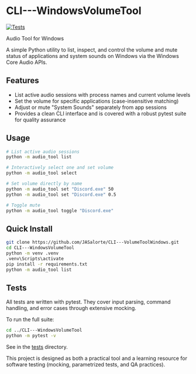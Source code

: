 # CLI---WindowsVolumeTool

[![Tests](https://github.com/JASalorte/CLI---VolumeToolWindows/actions/workflows/tests.yml/badge.svg)](https://github.com/JASalorte/CLI---VolumeToolWindows/actions/workflows/tests.yml)

Audio Tool for Windows

A simple Python utility to list, inspect, and control the volume and mute status of applications and system sounds on Windows via the Windows Core Audio APIs.

## Features

- List active audio sessions with process names and current volume levels
- Set the volume for specific applications (case-insensitive matching)
- Adjust or mute "System Sounds" separately from app sessions
- Provides a clean CLI interface and is covered with a robust pytest suite for quality assurance

## Usage

```bash
# List active audio sessions
python -m audio_tool list

# Interactively select one and set volume
python -m audio_tool select

# Set volume directly by name
python -m audio_tool set "Discord.exe" 50
python -m audio_tool set "Discord.exe" 0.5

# Toggle mute
python -m audio_tool toggle "Discord.exe"
```

## Quick Install

```bash
git clone https://github.com/JASalorte/CLI---VolumeToolWindows.git
cd CLI---WindowsVolumeTool
python -m venv .venv
.venv\Scripts\activate
pip install -r requirements.txt
python -m audio_tool list
```

## Tests

All tests are written with pytest.
They cover input parsing, command handling, and error cases through extensive mocking.

To run the full suite:
```bash
cd ../CLI---WindowsVolumeTool
python -m pytest -v
```

See in the [tests](tests/) directory.

This project is designed as both a practical tool and a learning resource for software testing (mocking, parametrized tests, and QA practices).
